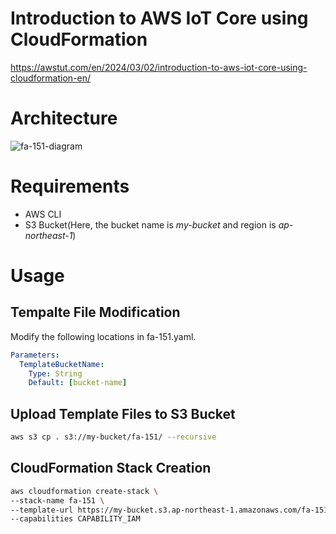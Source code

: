 # Introduction to AWS IoT Core using CloudFormation

https://awstut.com/en/2024/03/02/introduction-to-aws-iot-core-using-cloudformation-en/

# Architecture

![fa-151-diagram](https://github.com/awstut-an-r/awstut-fa/assets/84276199/a2d605a3-0b41-4722-aa95-09e73a94f3e6)

# Requirements

* AWS CLI
* S3 Bucket(Here, the bucket name is *my-bucket* and region is *ap-northeast-1*)

# Usage

## Tempalte File Modification

Modify the following locations in fa-151.yaml.

```yaml
Parameters:
  TemplateBucketName:
    Type: String
    Default: [bucket-name]
```

## Upload  Template Files to S3 Bucket

```bash
aws s3 cp . s3://my-bucket/fa-151/ --recursive
```

## CloudFormation Stack Creation

```bash
aws cloudformation create-stack \
--stack-name fa-151 \
--template-url https://my-bucket.s3.ap-northeast-1.amazonaws.com/fa-151/fa-151.yaml \
--capabilities CAPABILITY_IAM
```
